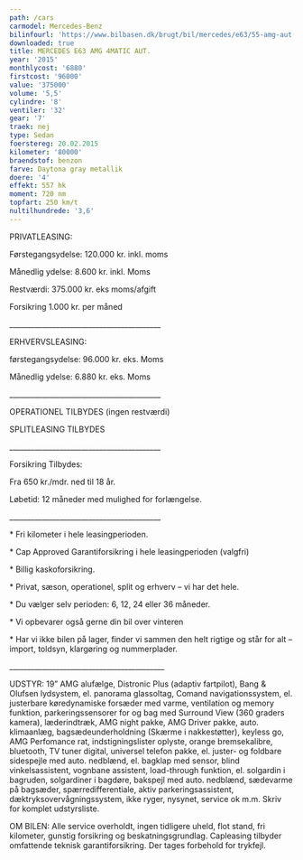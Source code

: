 ```yaml
---
path: /cars
carmodel: Mercedes-Benz
bilinfourl: 'https://www.bilbasen.dk/brugt/bil/mercedes/e63/55-amg-aut-4-m-4d/3698232'
downloaded: true
title: MERCEDES E63 AMG 4MATIC AUT.
year: '2015'
monthlycost: '6880'
firstcost: '96000'
value: '375000'
volume: '5,5'
cylindre: '8'
ventiler: '32'
gear: '7'
traek: nej
type: Sedan
foerstereg: 20.02.2015
kilometer: '80000'
braendstof: benzon
farve: Daytona gray metallik
doere: '4'
effekt: 557 hk
moment: 720 nm
topfart: 250 km/t
nultilhundrede: '3,6'
---
```

PRIVATLEASING:

Førstegangsydelse: 120.000 kr. inkl. moms

Månedlig ydelse: 8.600 kr. inkl. Moms

Restværdi: 375.000 kr. eks moms/afgift

Forsikring 1.000 kr. per måned

\_\_\_\_\_\_\_\_\_\_\_\_\_\_\_\_\_\_\_\_\_\_\_\_\_\_\_\_\_\_\_\_\_\_\_\_\_\_\_\_\_\_



ERHVERVSLEASING:

førstegangsydelse: 96.000 kr. eks. Moms 

Månedlig ydelse: 6.880 kr. eks. Moms

\_\_\_\_\_\_\_\_\_\_\_\_\_\_\_\_\_\_\_\_\_\_\_\_\_\_\_\_\_\_\_\_\_\_\_\_\_\_\_\_\_\_



OPERATIONEL TILBYDES (ingen restværdi) 

SPLITLEASING TILBYDES

\_\_\_\_\_\_\_\_\_\_\_\_\_\_\_\_\_\_\_\_\_\_\_\_\_\_\_\_\_\_\_\_\_\_\_\_\_\_\_\_\_\_



Forsikring Tilbydes:

Fra 650 kr./mdr. ned til 18 år. 

Løbetid: 12 måneder med mulighed for forlængelse.

\_\_\_\_\_\_\_\_\_\_\_\_\_\_\_\_\_\_\_\_\_\_\_\_\_\_\_\_\_\_\_\_\_\_\_\_\_\_\_\_\_\_



\* Fri kilometer i hele leasingperioden.

\* Cap Approved Garantiforsikring i hele leasingperioden (valgfri)

\* Billig kaskoforsikring.

\* Privat, sæson, operationel, split og erhverv – vi har det hele.

\* Du vælger selv perioden: 6, 12, 24 eller 36 måneder.

\* Vi opbevarer også gerne din bil over vinteren

\* Har vi ikke bilen på lager, finder vi sammen den helt rigtige og står for alt – import, toldsyn, klargøring og nummerplader. 

\_\_\_\_\_\_\_\_\_\_\_\_\_\_\_\_\_\_\_\_\_\_\_\_\_\_\_\_\_\_\_\_\_\_\_\_\_\_\_\_\_\__

UDSTYR: 19” AMG alufælge, Distronic Plus (adaptiv fartpilot), Bang & Olufsen lydsystem, el. panorama glassoltag, Comand navigationssystem, el. justerbare køredynamiske forsæder med varme, ventilation og memory funktion, parkeringssensorer for og bag med Surround View (360 graders kamera), læderindtræk, AMG night pakke, AMG Driver pakke, auto. klimaanlæg, bagsædeunderholdning (Skærme i nakkestøtter), keyless go, AMG Perfomance rat, indstigningslister oplyste, orange bremsekalibre, bluetooth, TV tuner digital, universel telefon pakke, el. juster- og foldbare sidespejle med auto. nedblænd, el. bagklap med sensor, blind vinkelsassistent, vognbane assistent, load-through funktion, el. solgardin i bagruden, solgardiner i bagdøre, bakspejl med auto. nedblænd, sædevarme på bagsæder, spærredifferentiale, aktiv parkeringsassistent, dæktryksovervågningssystem, ikke ryger, nysynet, service ok m.m. Skriv for komplet udstyrsliste.



OM BILEN: Alle service overholdt, ingen tidligere uheld, flot stand, fri kilometer, gunstig forsikring og beskatningsgrundlag. Capleasing tilbyder omfattende teknisk garantiforsikring. Der tages forbehold for trykfejl.
